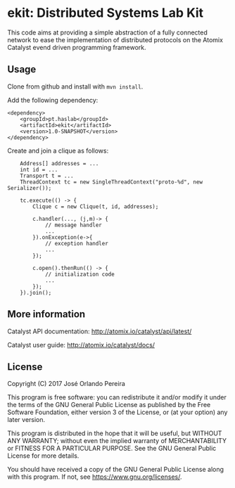 # ekit: Distributed Systems Lab Kit

This code aims at providing a simple abstraction of a fully connected network
to ease the implementation of distributed protocols on the Atomix Catalyst 
evend driven programming framework.

## Usage

Clone from github and install with `mvn install`.

Add the following dependency:

```
<dependency>
    <groupId>pt.haslab</groupId>
    <artifactId>ekit</artifactId>
    <version>1.0-SNAPSHOT</version>
</dependency>
```

Create and join a clique as follows:

```
    Address[] addresses = ...
    int id = ...
    Transport t = ...
    ThreadContext tc = new SingleThreadContext("proto-%d", new Serializer());
        
    tc.execute(() -> {
        Clique c = new Clique(t, id, addresses);

        c.handler(..., (j,m)-> {
            // message handler
            ...
        }).onException(e->{
            // exception handler
            ...
        });

        c.open().thenRun(() -> {
            // initialization code
            ...
        });
    }).join();
```

## More information

Catalyst API documentation: http://atomix.io/catalyst/api/latest/

Catalyst user guide: http://atomix.io/catalyst/docs/

## License

Copyright (C) 2017 José Orlando Pereira

This program is free software: you can redistribute it and/or modify
it under the terms of the GNU General Public License as published by
the Free Software Foundation, either version 3 of the License, or
(at your option) any later version.

This program is distributed in the hope that it will be useful,
but WITHOUT ANY WARRANTY; without even the implied warranty of
MERCHANTABILITY or FITNESS FOR A PARTICULAR PURPOSE.  See the
GNU General Public License for more details.

You should have received a copy of the GNU General Public License
along with this program.  If not, see <https://www.gnu.org/licenses/>.
